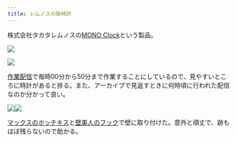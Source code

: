 ```yaml
---
title: レムノスの掛時計
---
```

株式会社タカタレムノスの[MONO Clock](https://www.amazon.co.jp/dp/B004UIT8BK)という製品。

![](https://lh3.googleusercontent.com/docs/AG8NV2bQfePs4flJnTOtvuhV_H_HmvmOaORZ3WQ4C52USkpe4A64N9tnMWvFYKydRy9rrF2BHBnjE-Yjw1nQvDyzDKE_ZxLhUxf_4Y2tC1-TpBG5FA_9pcPC2HEnhOkIfCyAs4Ex0uCTRdkwwzg_n8ckEcVF5jpbV2b_sp34O5q-JXZq6xhotFZ4tKBVNbsnoJHyNX4Xvf44fthipJLE2TQtD1oIXOdGRbPEgBmW_iswQOSde29uSrYKVitR1phq0PlrL3ZLrdeSl4r3UWF_mDZ7XV489AqpyysIUJMw7cLxknks_fTV2vsAIORajO0N0B6F-Ca0j8gRVtxn6rp7y1j-xIEJrtWfoRgQYR-gDLI6maj5A6_Xl8Dvu0KA-pS9RApodKZpwK4yWN6koFlY8V_ni430yVKqfgyshAP9GPHtz3PalomWcJkke_KEYXe2KTXTBG65OalIEKQ-8TXuZGV3n1DtCyRV_hD8jo4oVW5SX7qCHPKAxZ0f93jD82pKKuCjoOaveGWsAUPmmvlQDDCOcSK3qITNhW9RdDNromAPY28harLxUntQ2jIbJ1RiSsvzIj9gIYMDDzhFjOFTEwS_ioPgrz_QJD36XMGm15eBUY1lvX5f7qnSSREaJ8FB5IdQKEXiStuNH32BPvcFzan51OLlNGEEWwrSFHV8cxcrXwX1fdoeRZoKRoAVI4lXkwuoAOXsnBsAHcgBjrLC2brnVShnnVfV8W89Dw8__vJZcaxiWbCEL41bejPYUw6DZlW-LWiD4UBuoJUbWTNXciiG_D1Wwhj4a9clGK2RRp2HEvycUQojApkjvICJroaGALqjzuTjpdNw8dA73yPOphBuNQ5SdGotcq0E4lGniRTkRvwmCFYcRTkNoEpJSRkpo_xeBPSCU32-13HVfwa7LQ3r3oY75FFOWb3x8W0TMf4k4A_xJBI4moj25LNBB70LdLG0WUcI4LbNoDxhUpA5nD3k72U22iicAUCUFN6GPT5xVT8AYIKrTKqQFdVP4YfWXqbD8e_Y3pw0v79HnVEmdozONNSjm-c2p6FYOyAwFi1I8kjpbq9_j5AuLssEMvS-pKil-YVIcGD1EENkzU6Alts8y-0YuJ0VtAUNOA9K8cHJTjk-g279ofK0OrBy--8sDDkT03qEc2IXK123XERRV3L_30l3DyweZgBfqin5TA17VYR9N8KlpqLyItxTuueK23ZRo0B4X7SOZ_IOQJf5Mr2v8631BRrYiDLaHD2UTfZYb4jKlbjo)

![](https://lh3.googleusercontent.com/docs/AG8NV2ZrDTb5WaeRYOSSVwlqHgx3UPaMUbW4KrwnqARc9Il2quKcHrahwdvskV6i4O_jbgJlAjTjWIhLgKbkFPz2C9p6CUq64ml8MPDLiuRsIS-1QkF5yjiLBjYigjOGqciYH5pQu1-xexH4FYCvR9LPdl-etjCYd8NmZ8T4GpYn8mORWKBpNHWHX0YDo0UwU-Y15aTgiAqGyoUv-Ck3zOjEXT3SCk7ehtoaYVVOcRJiljo0Uk0wo3RDmRkRIrXmRk_hCLpwZ1cWHPgri8MjsL-n6p5Ngth5hcC-b39oo0m-tClNnvdZ_4gRoZGISZqZQFE5B3cQGFa2lvAKB2l5xGb61HIDmYQ8gFFua_80EhXDO53r2_1l3Zfpw9aYyP3WJ-Jdz0hp63NTrJZjLKg1gb7WVkUBv_VQ5EWV1BbO_TWtCtHsSEr8tNwuYy0OF5YgWUKkQRrZYxVLay3UAWx2VozKHrOZ_LEPc4hlALErSvuyhaSRuzufz18zIj2vewQeWFENQVm7OnttFp3cpfEeM7q10SpLqjCGP97j59FqC7Oke8zYDuq4bzc4yHoGx20krmXIlijmO-9NnmQIGak01Yic7TivHZaHTYMF70BykW_Qzn6M2hwsVSotjOZXbcB-8_JvevgjG6GYqSrEh0EzD0_StlspBv75Y_OgZ8Zb2nMA_gWyLLrGWw2zl1T9mSrhtptw71GipcWaZ1WpboPvnftCHrTQ6x-Z1pgSa_7lcoFw_X-CizT86wmBEsmOTNzFYMOyEcoZmqV6ptzU4mpVnZYsXJmqRlkU0_xA-51lpAbKD7zOaPYFmrW53CyOA3nnonZxXudEyFZwip7MZf3ZJh0Bs4XDpOM5PGbUQMEf_MyxOPY-28vT22MAa4P8RYnYuDwKa0t8OZ1gC58k2P5ZtE0uUIjsGpThR1AWtySfA-88RHq_fgZ_q1ZPVn_IjPwB6LXcZMWI80SbJY1NJNt_0_mO_4mk__7GLb0xIa431KBR343MdPnGTzpJc8AjZH7DfJp1OC6WKQTg5CjAXWkEzTN2TBt4qd3CI2iaTgghVOR6yo3NZYZFOLVsRMsTbJMXm_-SoUNjPEwhPU1jYIrbVbqtINUgCt32HzWjWAE7j1QjoaDMECSN8ZDRx60Si7YXxRE5mkufye49ckaT5hRh6F_HNtD88wFQpuYlfaGsdbR4nk9tHuXKJYQibf4P8rgMmJF4rRHrlyX3Caf9wOM6qFwtJHex51muiHwIHne0wyNnWoHhgUUE)

[作業配信](https://www.youtube.com/channel/UC5s-KpSDGzxWPWNv94PnJHw)で毎時00分から50分まで作業することにしているので、見やすいところに時計があると捗る。また、アーカイブで見返すときに何時頃に行われた配信なのか分かって良い。

![](https://lh3.googleusercontent.com/docs/AG8NV2ZeOjQ-WP3-19_umtDVRIlDgzGJiHN1Bi9yl28zv3SjFM19c89YMsIo2DkSIwBrdbVTULwzvNr4jRDeJ57L1OTUeXDwTZSOb_z25d3uZbpycptCVAdKWa6n0AYVS_7WZobzCClIJhZCSxHvkyTiAo6ATfsQe_2DTH9pt-5ugLL9jluFlHRJJJ9K_pu_Pwoke4YgDNkm3ggLy2QzwNgLav4qTRRFcXtLavpiCTlY6ZPJ2k2xRg8UIPE5MjAlSx0ZIlrvI8rg_ReP_fX5s-CC7n392VptT1cNNNY87dcxtAy4IjNlb-m_zP4IYzcKzM1am5kUv5G6Og5RQ7sFf3NaKjPYTbm-0sBb2jcSCVXR3G6AAnplNR8bARZe5EPgxf--y5eHGZxt1OIsc9l2s-wEG_6rO6hk0UMv_ZpyIzKLHUs8WbECHmnMJDx0CSq6kZR7WG7_rEgIofi8PGx82VPBI5D_tEnW_bV86OOIKPrkVXRToMT3GFj2CkQRP8Y2_7G6eCCw8UcMBqBrs-513m1N2csx2KbR280xXIMxXilPqRXgqDQk4sectkZdTVJc-sQJgcnz-_zAr2pZKUztH20lwhCRBX1nmG9_0_HWWC8puyQ0MBegyW1zb3Arsqu7LgRiZuePSZ_DJu5WPuPfSk-LlKLn8GOjMjBzDZiEAwr_DQ28xux-L-S6D7p0yEmAl5Yfl9lKsKRX9xLCQdFrlizIRBvYOcVpKoL429dqinQgwUo1NgXMQLDjirrTQ4KDupVMOTWIxRHMGU9lfwgzSBZD6rnJk9P8lp6b7DwOOfaIB3z9XJ6IQTdfa2yr2M7xbSNak8Go2QiHvCbf-V1bRMYuxaODUzablt54sQgiruCST4-ro3L0bO4eRclsXps-u0LVwPaZSUTe3JkiybgSgkM4Q6z9efZdsl3sL2wc3q8qUWRHzGQQUMswSkPlKJCryJgSnWj_RTb2FAqXvd9nlz2ghXQvNpEFeZ9Zx-xwrX7-V5hWF0im0SYdQYrvEeapjLI-RqMEqWO9OvGrHDTiKqwadpdzeeUy6if_e2s2fB3Pv1P74H5BXsEFPCWYFSmjLO1SVmf0b66AKDWSYRjyiXDT-slCkdlYWvCFyLuBKH54aYLqRzTMp5dyUjUogtrKNOIfCxxiMMaFFnTcDFBbUX_zmnZbKl8MLLUMZF3gS9_UWpQUJYUZB9C0Z_52qBIB_doJVsGmKHAJXiY7KHQKVRiE4OiW2zll_mPr50KsrYsC0cYNR6mr)![](https://lh3.googleusercontent.com/docs/AG8NV2aiywPijeXX3pBRTml2u0NXfjnRi2b2jtHFpeCSYZI3Lk-kr1aRu5w1OTWt-uIjJDq9R3Yrzt8S13CFACOEiOh4fwj1dRGDRr3u7KnQpr_kmlrt3APmsd4_bK__PdCTiiK1NWC4gIheKPzTHwAML6xM7mOeZ9j7nuEvTJWno6nNn8dMua1UwPfW_aenrF8sqZnV1rotVFfezCoa0GnnKR38BhAn6X8J-TQjuEDVhh90jCYrq4RA3Zgu-BLqNacSf76RnHxTK2xq0nt8g_purRGSDj2TKFnw6jQRHiFzjkYJIGMnFhQA8EyUYykTY9IMPiUIrml7he8ebhi8WjF8U7ftVLyJIvbwroYZzArfmUOLydfdAzA-DD8Lts3A8fgbQIaz2BmtDw44pXnlqJVaJiOT4oHonHUw42EWX1BjkrjsjiwBDWldvOukcujo6d0H8VJrhne32go6CkPNeRFoQXtGGYsK5ljBR3unWyS9dTT3wvk1hWOrzhqJK5yOdI5rU1bSmzXqI5b0hs4yN3ww-hADEb6j1cntGohqeClMCES1TIZ3umvDy10TkEAskhxcS9c7fQmtKnhVJNszttHQxAHgDMfnQK9OvBpICz-MZUkFv00bUqixhTD-xUfmKB03-gy9cEAiVhR_a0j-D2zYopPj9uvYMoUrhMJAr3MUTfb0gDqim85Q46aELBejPy1YMJmHDI_O9rRbn0okaBH8_2Fj5DlykyrMo2XcrdDurVhgT8McpCG5e9Q6-xRWYjHQMfxcPF9BZ7wGTiCuB-mIxvDqja5_nmPeTRgiGmDL0knKi5JNM34IFRcYyi8qohn3nCjK9OiaQVDpfjzi1KmEVu6sT9bAX8V8ZXHQCOk2sKZDzR_PXeqnV3MjMux8d6_sIrSooiNbFUQVH1wUePvfkmW_5goCjnFB4rhny0OaaR0azJW25NyZL6f-FrdFFLt-0HPfDd-rSTAtFdUA588Uw5svqqx2PaD5qGYFSz7q-TK9gPsgBfre9Zor8dQ-QU3_7JVcewKPpMJOfuUv7nQNe1E5LCZ4SK3kOvKIlIqfDcKd4_fDiTgeL4KL6J4g_FhyyWSIEJa5bzi94ySXmWpdvSAWrYlAfw3aessX8FnXLCxDvMkE_eEJOzU7TfheF1Vzxmm0fnRYnU8-oyo_-mrpxf1pmuCZjURpGnDCyfDlB30zkXzWrpyOP51H0GzNs758kCfwjXQ6xtb8xE0wc6I15ZwG5nxl8FJKAdeUzrPKSsZiXKeN)

[マックスのホッチキス](https://www.amazon.co.jp/dp/B000O9WRWG)と[壁美人のフック](https://www.amazon.co.jp/dp/B00CU78TDG)で壁に取り付けた。意外と頑丈で、跡もほぼ残らないので助かる。
